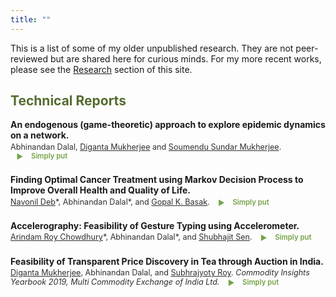 ```yaml
---
title: ""
---
```


<!-- Icon stylesheets (safe to keep here; remove if your theme already loads them) -->
<link rel="stylesheet" href="https://cdn.jsdelivr.net/gh/jpswalsh/academicons@1/css/academicons.min.css">
<link rel="stylesheet" href="https://cdnjs.cloudflare.com/ajax/libs/font-awesome/6.5.0/css/all.min.css"/>

<style>
  /* Publication layout (same feel as your research page) */
  .pub { margin: .9rem 0 1.4rem; }
  .pub .title { font-weight: 600; font-size: 1em; }
  .pub .meta { font-size: .9em; opacity: .9; margin-top: .15rem; }

  /* Olive theme */
  :root {
    --olive-color: rgb(102, 153, 51);
  }
  .olive-word { color: var(--olive-color); }

  /* “Simply put” — inline label; body opens below */
  details.simple {
    display: inline;
    margin-left: .6rem;
    color: var(--olive-color);
  }
  details.simple > summary {
    cursor: pointer;
    list-style: none;
    display: inline-flex;
    align-items: center;
    gap: .4rem;
    font-weight: 600;
    font-size: 0.9em;
  }
  details.simple > summary::before {
    content: "▶";
    display: inline-block;
    transform: translateY(1px);
    transition: transform .15s;
  }
  details.simple[open] > summary::before { transform: rotate(90deg); }
  details.simple .body {
    display: block;
    font-size: .9rem;
    line-height: 1.35;
    color: #444;
    margin: .4rem 0 .2rem 1.4rem;
    max-width: 68ch;
  }

  /* Responsive (kept from your snippet) */
  .content-container { display: flex; align-items: flex-start; }
  .text-container { flex-grow: 1; }
  .side-image {
    margin-top: 5px;
    margin-left: 30px;
    max-width: 40%;
    border-radius: 2%;
    overflow: hidden;
  }
  @media (max-width: 768px) {
    .side-image {
      max-width: 100%;
      margin-left: 0;
      margin-bottom: 20px;
    }
    .content-container { flex-direction: column; }
  }
</style>

This is a list of some of my older unpublished research. 
They are not peer-reviewed but are shared here for curious minds. 
For my more recent works, please see the 
<a href="/research/">Research</a> section of this site.

<h2 style="color: #556B2F;">Technical Reports</h2>

<div class="pub">
  <div class="title">
    <span style="font-weight: bold;">
      <strong>An endogenous (game-theoretic) approach to explore epidemic dynamics on a network.</strong>
      <a href="https://drive.google.com/file/d/1e69HklrFemK6LzB8KZ_QViD9XuksI7Df/view" aria-label="Google Drive">
        <i class="fab fa-google-drive"></i>
      </a>
      <!-- Optional GitHub icon if you add a repo later
      <a href="https://github.com/USER/REPO" aria-label="GitHub repository"><i class="fab fa-github"></i></a>
      -->
    </span>
  </div>
  <div class="meta">
    Abhinandan Dalal,
    <a href="https://isi.irins.org/profile/111450">Diganta Mukherjee</a> and
    <a href="https://soumendu041.gitlab.io/">Soumendu Sundar Mukherjee</a>.
    <details class="simple">
      <summary><i class="ai ai-open-access ai"></i> Simply put</summary>
      <div class="body">Add your short, friendly summary here.</div>
    </details>
  </div>
</div>

<div class="pub">
  <div class="title">
    <span style="font-weight: bold;">
      <strong>Finding Optimal Cancer Treatment using Markov Decision Process to Improve Overall Health and Quality of Life.</strong>
      <a href="https://arxiv.org/abs/2011.13960" aria-label="arXiv">
        <i class="ai ai-arxiv ai"></i>
      </a>
      <!-- <a href="https://github.com/USER/REPO" aria-label="GitHub repository"><i class="fab fa-github"></i></a> -->
    </span>
  </div>
  <div class="meta">
    <a href="https://www.linkedin.com/in/navonil-deb-06939b1b4/">Navonil Deb</a>*,
    Abhinandan Dalal*, and
    <a href="https://isi.irins.org/profile/111458">Gopal K. Basak</a>.
    <details class="simple">
      <summary><i class="ai ai-open-access ai"></i> Simply put</summary>
      <div class="body">Add your short, friendly summary here.</div>
    </details>
  </div>
</div>

<div class="pub">
  <div class="title">
    <span style="font-weight: bold;">
      <strong>Accelerography: Feasibility of Gesture Typing using Accelerometer.</strong>
      <a href="https://arxiv.org/abs/2003.14310" aria-label="arXiv">
        <i class="ai ai-arxiv ai"></i>
      </a>
      <!-- <a href="https://github.com/USER/REPO" aria-label="GitHub repository"><i class="fab fa-github"></i></a> -->
    </span>
  </div>
  <div class="meta">
    <a href="https://ieor.columbia.edu/content/arindam-roy-chowdhury">Arindam Roy Chowdhury</a>*,
    Abhinandan Dalal*, and
    <a href="https://statistics.sciences.ncsu.edu/people/ssen8/">Shubhajit Sen</a>.
    <details class="simple">
      <summary><i class="ai ai-open-access ai"></i> Simply put</summary>
      <div class="body">Add your short, friendly summary here.</div>
    </details>
  </div>
</div>

<div class="pub">
  <div class="title">
    <span style="font-weight: bold;">
      <strong>Feasibility of Transparent Price Discovery in Tea through Auction in India.</strong>
      <a href="https://www.mcxindia.com/docs/default-source/about-us/commodity-insights-yearbook/2019/02-emerging-trends/feasibility-of-transparent-price-discovery-in-tea-through-auction-in-india-dr-diganta-mukherjee-mr-abhinandan-dalal-and-mr-subhrajyoty-roy.pdf?sfvrsn=ab5bb390_2" aria-label="PDF">
        <i class="fa-solid fa-book"></i>
      </a>
      <!-- <a href="https://github.com/USER/REPO" aria-label="GitHub repository"><i class="fab fa-github"></i></a> -->
    </span>
  </div>
  <div class="meta">
    <a href="https://isi.irins.org/profile/111450">Diganta Mukherjee</a>,
    Abhinandan Dalal, and
    <a href="https://www.statwizard.in/">Subhrajyoty Roy</a>.
    <em>Commodity Insights Yearbook 2019, Multi Commodity Exchange of India Ltd.</em>
    <details class="simple">
      <summary><i class="ai ai-open-access ai"></i> Simply put</summary>
      <div class="body">Add your short, friendly summary here.</div>
    </details>
  </div>
</div>
